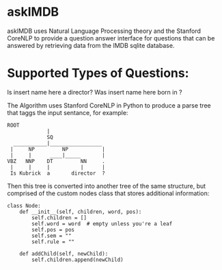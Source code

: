 # askIMDB
askIMDB uses Natural Language Processing theory and the Stanford CoreNLP to provide a question answer interface 
for questions that can be answered by retrieving data from the IMDB sqlite database.

# Supported Types of Questions:
Is insert name here a director?
Was insert name here born in <insert place of birth here>?

The Algorithm uses Stanford CoreNLP in Python to produce a parse tree that taggs the input sentance, for example:
```
ROOT                 
             |                    
             SQ                  
  ___________|_________________   
 |     NP         NP           | 
 |     |      ____|_____       |  
VBZ   NNP    DT         NN     . 
 |     |     |          |      |  
 Is Kubrick  a       director  ?
```
Then this tree is converted into another tree of the same structure, but comprised of the custom nodes class
that stores additional information:

```
class Node:
    def __init__(self, children, word, pos):
        self.children = []
        self.word = word  # empty unless you're a leaf
        self.pos = pos
        self.sem = ""
        self.rule = ""

    def addChild(self, newChild):
        self.children.append(newChild)
```
